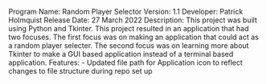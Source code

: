 Program Name:	Random Player Selector
Version:	1.1
Developer:	Patrick Holmquist
Release Date:	27 March 2022
Description:	This project was built using Python and Tkinter. This project resulted in an application that had two focuses.
		The first focus was on making an application that could act as a random player selecter. The second focus was
		on learning more about Tkinter to make a GUI based application instead of a terminal based application.
Features:	- Updated file path for Application icon to reflect changes to file structure during repo set up
